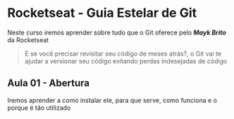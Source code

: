 # Rocketseat - Guia Estelar de Git

Neste curso iremos aprender sobre tudo que o Git oferece pelo _**Mayk Brito**_ da Rocketseat

>E se você precisar revisitar seu código de meses atrás?, o Git vai te ajudar a versionar seu código evitando perdas indesejadas de código

## Aula 01 - Abertura
Iremos aprender a como instalar ele, para que serve, como funciona e o porque é tão utilizado
